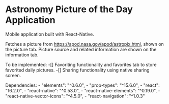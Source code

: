 # Astronomy Picture of the Day Application
Mobile application built with React-Native.

Fetches a picture from https://apod.nasa.gov/apod/astropix.html, shown on the picture tab.
Picture source and related information are shown on the information tab.

To be implemented:
  -[] Favoriting functionality and favorites tab to store favorited daily pictures.
  -[] Sharing functionality using native sharing screen.
  
Dependencies:
    - "elements": "^0.6.0", 
    - "prop-types": "^15.6.0",
    - "react": "16.2.0",
    - "react-native": "^0.53.0",
    - "react-native-elements": "^0.19.0",
    - "react-native-vector-icons": "^4.5.0",
    - "react-navigation": "^1.0.3"
